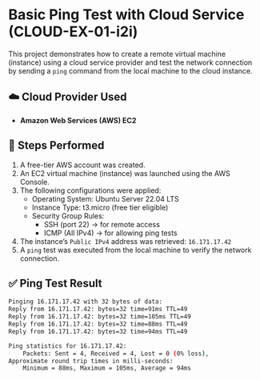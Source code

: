# Basic Ping Test with Cloud Service (CLOUD-EX-01-i2i)

This project demonstrates how to create a remote virtual machine (instance) using a cloud service provider and test the network connection by sending a `ping` command from the local machine to the cloud instance.

## ☁️ Cloud Provider Used

- **Amazon Web Services (AWS) EC2**

## 🔧 Steps Performed

1. A free-tier AWS account was created.
2. An EC2 virtual machine (instance) was launched using the AWS Console.
3. The following configurations were applied:
   - Operating System: Ubuntu Server 22.04 LTS
   - Instance Type: t3.micro (free tier eligible)
   - Security Group Rules:
     - SSH (port 22) → for remote access
     - ICMP (All IPv4) → for allowing ping tests
4. The instance’s `Public IPv4` address was retrieved: `16.171.17.42`
5. A `ping` test was executed from the local machine to verify the network connection.

## ✅ Ping Test Result

```bash
Pinging 16.171.17.42 with 32 bytes of data:
Reply from 16.171.17.42: bytes=32 time=91ms TTL=49
Reply from 16.171.17.42: bytes=32 time=105ms TTL=49
Reply from 16.171.17.42: bytes=32 time=88ms TTL=49
Reply from 16.171.17.42: bytes=32 time=94ms TTL=49

Ping statistics for 16.171.17.42:
    Packets: Sent = 4, Received = 4, Lost = 0 (0% loss),
Approximate round trip times in milli-seconds:
    Minimum = 88ms, Maximum = 105ms, Average = 94ms
